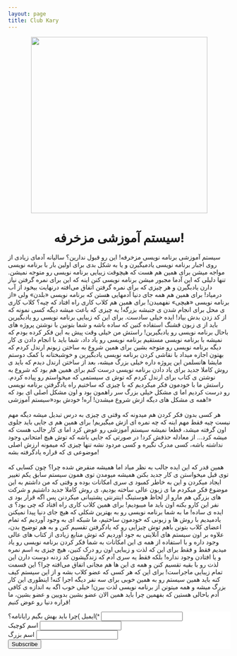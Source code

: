 ```yaml
---
layout: page
title: Club Kary
---
```


<center>
	<img src="https://raw.githubusercontent.com/pmkary/pmkary.github.io/master/Graphics/club/logo.png" width="400"></img>
	<h1>سیستم آموزشی مزخرفه!</h1>
</center>

<p>سیستم آموزشی برنامه نویسی مزخرفه!
این رو قبول ندارین؟ سالیانه آدمای زیادی از روی اجبار برنامه نویسی یادمیگیرن و یا به شکل بدی برای اولین بار با برنامه نویسی مواجه میشن برای همین هم هست که هیچوقت زیبایی برنامه نویسی رو متوجه نمیشن. تنها دلیلی که این آدما مجبور میشن برنامه نویسی کنن اینه که این برای نمره گرفتن نیاز دارن یادبگیرن و هر چیزی که برای نمره گرفتن اتفاق می‌افته درنهایت بیخود از آب درمیاد! برای همین هم همه جای دنیا آدمهایی هستن که برنامه نویسی «بلدن» ولی «از برنامه نویسی «هیچی» نفهمیدن! برای همین هم کلاب کاری راه افتاد که چیه؟ کلاب کاری ی محل برای انجام شدن ی جنبشه بزرگه! یه چیزی که باعث میشه دیگه کسی نمونه که از کد زدن بدش بیاد! ایده خیلی سادست. برای این که زیبایی برنامه نویسی رو یادبگیرین باید از ی زبون قشنگ استفاده کنین که ساده باشه و شما بتونین با نوشتن پروژه های باحال برنامه نویسی رو یادبگیرین! راستش من خیلی وقت پیش به این فکر کرده بودم که نمیشه با برنامه نویسی مستقیم برنامه نویسی رو یاد داد، شما باید با انجام دادن ی کار دیگه برنامه نویسی رو متوجه بشین برای همین شروع به ساختن زبونم ارندل کردم که بهتون اجازه میداد با نقاشی کردن برنامه نویسی یادبگیرین و خوشبختانه با کمک دوستم مایشا هانسلمن این پروژه داره خیلی بزرگ میشه، بعد از ساختن ارندل دیدم که باید ی روش کاملا جدید برای یاد دادن برنامه نویسی درست کنم برای همین هم بود که شروع به نوشتن ی کتاب برای ارندل کردم که توش ی سیستمی که میخواستم رو پیاده کردم. راستش ما با خودمون فکر میکردیم که با چیزی که ساختیم راه یادگرفتن برنامه نویسی رو درست کردیم اما ی مشکل خیلی بزرگ سر راهمون بود و اون مشکل اصلی ای بود که همه ی مشکل های دیگه ازش شروع میشدن! آره! خودش بود«سیستم آموزشی!»
<br><br>
هر کسی بدون فکر کردن هم میدونه که وقتی ی چیزی به درس تبدیل میشه دیگه مهم نیست چیه فقط مهم اینه که چه نمره ای ازش میگیریم! برای همین هم ی جایی باید جلوی اون گرفته میشد، قطعا نمیشه سیستم آموزشی رو عوض کرد اما ی کار جالب هست که میشه کرد… از معادله حذفش کرد! در صورتی که جایی باشه که توش هیچ امتحانی وجود نداشته باشه، کسی مدرک نگیره و کسی مردود نشه تنها چیزی که میمونه ارزش اصلی موضوعی ی که قراره یادگرفته بشه!
<br><br>
همین قدر که این ایده جالب به نظر میاد اما همیشه منقرض شده چرا؟ چون کسایی که توی قبل میخواستن ی کار جدید بکنن همیشه میومدن توی همون سیستم سابق یکم تغییر ایجاد میکردن و این به خاطر کمبود ی سری امکانات بوده و وقتی که من داشتم به این موضوع فکر میکردم ما ی زبون عالی ساخته بودیم، ی روش کاملا جدید داشتیم و شرکت های بزرگی هم مارو از لحاظ هوستینگ اینترنتی پشتیبانی میکردنن پس اگه قرار بود ی نفر این کارو بکنه اون باید ما میبودیم! برای همین کلاب کاری راه افتاد که چی بود؟ ی ایده ی ساده! ما به شما برنامه نویسی رو به بهترین شکلی که هیچ جای دنیا پیدا نمیکنن یادمیدیم با روش ها و زبونی که خودمون ساختیم، ما شبکه ای به وجود آوردیم که تمام اعضای کلاب بتونن باهم توش چیزایی رو که یادگرفتن تقسیم کنن و به هم توضیح بدن، علاوه بر اون سیستم های آنلاینی به جود آوردیم که توش منابع زیادی از کتاب های عالی وجود داره و با استفاده از همه ی این امکانات به شما فکر کردن برنامه نویسی رو یاد میدیم فقط و فقط برای این که لذت و زیبایی اون رو درک کنین، هیچ چیزی به اسم نمره و یا افتادن وجود نداره! بلکه فقط یه سری آدم که زندگیشون کد زدنه دوست دارن این لذت رو با بقیه تقسیم کنن و همه ی این ها هم مجانی اتفاق می‌افته چرا؟ این قسمت تمام زیبایی ماجراست! برای این که هر کسی که عضو کلاب بشه و از این سیستم کیف کنه باید همین سیستم رو به همین خوبی برای سه نفر دیگه اجرا کنه! اینطوری این کار بزرگ میشه و همه میتونن از برنامه نویسی لذت ببرن! خیلی خوب اگه به اندازه ی کافی آدم باحالی هستین که بفهمین چرا باید همین الان عضو بشین بدویین و عضو بشین، ما قراره دنیا رو عوض کنیم!</p>

<!-- Begin MailChimp Signup Form -->
<link href="//cdn-images.mailchimp.com/embedcode/classic-081711.css" rel="stylesheet" type="text/css">
<style type="text/css">
	#mc_embed_signup{background:#fff; clear:left; font:14px Helvetica,Arial,sans-serif; }
	/* Add your own MailChimp form style overrides in your site stylesheet or in this style block.
	   We recommend moving this block and the preceding CSS link to the HEAD of your HTML file. */
</style>
<div id="mc_embed_signup">
<form action="//kary.us9.list-manage.com/subscribe/post?u=0f83ca1af2318eecf6a68642d&amp;id=f4e9f4be88" method="post" id="mc-embedded-subscribe-form" name="mc-embedded-subscribe-form" class="validate" target="_blank" novalidate>
    <div id="mc_embed_signup_scroll">
<div class="mc-field-group">
	<label for="mce-EMAIL">ایمیل )چرا باید بهش بگیم رایانامه؟(<span class="asterisk">*</span>
</label>
	<input type="email" value="" name="EMAIL" class="required email" id="mce-EMAIL">
</div>
<div class="mc-field-group">
	<label for="mce-FNAME">اسم کوچیک</label>
	<input type="text" value="" name="FNAME" class="" id="mce-FNAME">
</div>
<div class="mc-field-group">
	<label for="mce-LNAME">اسم بزرگ</label>
	<input type="text" value="" name="LNAME" class="" id="mce-LNAME">
</div>
	<div id="mce-responses" class="clear">
		<div class="response" id="mce-error-response" style="display:none"></div>
		<div class="response" id="mce-success-response" style="display:none"></div>
	</div> 
    <div style="position: absolute; left: -5000px;"><input type="text" name="b_0f83ca1af2318eecf6a68642d_f4e9f4be88" tabindex="-1" value=""></div>
    <div class="clear"><input type="submit" value="Subscribe" name="subscribe" id="mc-embedded-subscribe" class="button"></div>
    </div>
</form>
</div>

<!--End mc_embed_signup-->